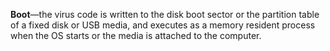**Boot**—the virus code is written to the disk boot sector or the partition table of a fixed disk or USB media, and executes as a memory resident process when the OS starts or the media is attached to the computer.